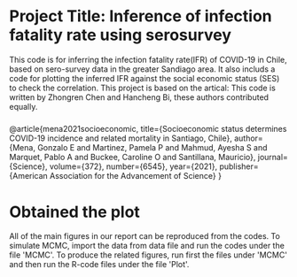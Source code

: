 # Project Title: Inference of infection fatality rate using serosurvey
This code is for inferring the infection fatality rate(IFR) of COVID-19 in Chile, based on sero-survey data in the greater Sandiago area. 
It also includs a code for plotting the inferred IFR against the social economic status (SES) to check the correlation. 
This project is based on the artical:
This code is written by Zhongren Chen and Hancheng Bi, these authors contributed equally.

#####
@article{mena2021socioeconomic,
  title={Socioeconomic status determines COVID-19 incidence and related mortality in Santiago, Chile},
  author={Mena, Gonzalo E and Martinez, Pamela P and Mahmud, Ayesha S and Marquet, Pablo A and Buckee, Caroline O and Santillana, Mauricio},
  journal={Science},
  volume={372},
  number={6545},
  year={2021},
  publisher={American Association for the Advancement of Science}
}
#####

# Obtained the plot
All of the main figures in our report can be reproduced from the codes. To simulate MCMC, import the data from data file and run the codes under the file 'MCMC'. To produce the related figures, run first the files under 'MCMC'
and then run the  R-code files under the file 'Plot'.
